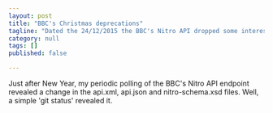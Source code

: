 ```yaml
---
layout: post
title: "BBC's Christmas deprecations"
tagline: "Dated the 24/12/2015 the BBC's Nitro API dropped some interesting deprecations"
category: null
tags: []
published: false

---
```

Just after New Year, my periodic polling of the BBC's Nitro API endpoint revealed a change in the api.xml, api.json and nitro-schema.xsd files. Well, a simple 'git status' revealed it.

